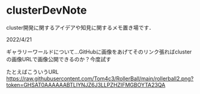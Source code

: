 # clusterDevNote
cluster開発に関するアイデアや知見に関するメモ置き場です．

2022/4/21

ギャラリーワールドについて...GitHubに画像をあげてそのリンク張ればclusterの画像URLで画像公開できるのか？今度試す

たとえばこういうURL
https://raw.githubusercontent.com/Tom4c3/RollerBall/main/rollerball2.png?token=GHSAT0AAAAAABTLIYNJZ6J3LLPZHZIFMGBOYTA23QA
